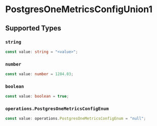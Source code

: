 # PostgresOneMetricsConfigUnion1


## Supported Types

### `string`

```typescript
const value: string = "<value>";
```

### `number`

```typescript
const value: number = 1284.03;
```

### `boolean`

```typescript
const value: boolean = true;
```

### `operations.PostgresOneMetricsConfigEnum`

```typescript
const value: operations.PostgresOneMetricsConfigEnum = "null";
```

